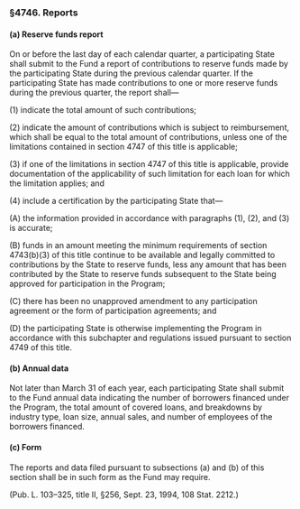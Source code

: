 ### §4746. Reports ###

#### (a) Reserve funds report ####

On or before the last day of each calendar quarter, a participating State shall submit to the Fund a report of contributions to reserve funds made by the participating State during the previous calendar quarter. If the participating State has made contributions to one or more reserve funds during the previous quarter, the report shall—

(1) indicate the total amount of such contributions;

(2) indicate the amount of contributions which is subject to reimbursement, which shall be equal to the total amount of contributions, unless one of the limitations contained in section 4747 of this title is applicable;

(3) if one of the limitations in section 4747 of this title is applicable, provide documentation of the applicability of such limitation for each loan for which the limitation applies; and

(4) include a certification by the participating State that—

(A) the information provided in accordance with paragraphs (1), (2), and (3) is accurate;

(B) funds in an amount meeting the minimum requirements of section 4743(b)(3) of this title continue to be available and legally committed to contributions by the State to reserve funds, less any amount that has been contributed by the State to reserve funds subsequent to the State being approved for participation in the Program;

(C) there has been no unapproved amendment to any participation agreement or the form of participation agreements; and

(D) the participating State is otherwise implementing the Program in accordance with this subchapter and regulations issued pursuant to section 4749 of this title.

#### (b) Annual data ####

Not later than March 31 of each year, each participating State shall submit to the Fund annual data indicating the number of borrowers financed under the Program, the total amount of covered loans, and breakdowns by industry type, loan size, annual sales, and number of employees of the borrowers financed.

#### (c) Form ####

The reports and data filed pursuant to subsections (a) and (b) of this section shall be in such form as the Fund may require.

(Pub. L. 103–325, title II, §256, Sept. 23, 1994, 108 Stat. 2212.)